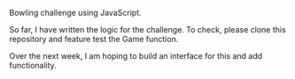 Bowling challenge using JavaScript.

So far, I have written the logic for the challenge. To check, please clone this repository and feature test the Game function.

Over the next week, I am hoping to build an interface for this and add functionality.  
